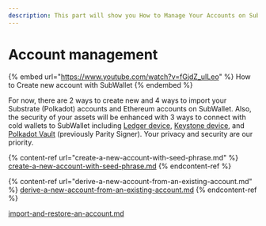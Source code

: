 ```yaml
---
description: This part will show you How to Manage Your Accounts on SubWallet.
---
```


# Account management

{% embed url="https://www.youtube.com/watch?v=fGjdZ_uILeo" %}
How to Create new account with SubWallet
{% endembed %}

For now, there are 2 ways to create new and 4 ways to import your Substrate (Polkadot) accounts and Ethereum accounts on SubWallet. Also, the security of your assets will be enhanced with 3 ways to connect with cold wallets to SubWallet including [Ledger device](broken-reference), [Keystone device](broken-reference), and [Polkadot Vault](broken-reference) (previously Parity Signer). Your privacy and security are our priority.

{% content-ref url="create-a-new-account-with-seed-phrase.md" %}
[create-a-new-account-with-seed-phrase.md](create-a-new-account-with-seed-phrase.md)
{% endcontent-ref %}

{% content-ref url="derive-a-new-account-from-an-existing-account.md" %}
[derive-a-new-account-from-an-existing-account.md](derive-a-new-account-from-an-existing-account.md)
{% endcontent-ref %}

[import-and-restore-an-account.md](import-and-restore-an-account.md "mention")

